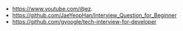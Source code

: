- https://www.youtube.com/@ez.
- https://github.com/JaeYeopHan/Interview_Question_for_Beginner
- https://github.com/gyoogle/tech-interview-for-developer